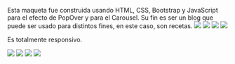 Esta maqueta fue construida usando HTML, CSS, Bootstrap y JavaScript para el efecto de PopOver y para el Carousel. Su fin es ser un blog que puede ser usado para distintos fines, en este caso, son recetas.
<img src="assets/img/Captura de Pantalla 2022-08-05 a la(s) 13.08.00.png">
<img src="assets/img/Captura de Pantalla 2022-08-05 a la(s) 13.11.36.png">
<img src="assets/img/Captura de Pantalla 2022-08-05 a la(s) 13.11.50.png">
<img src="assets/img/Captura de Pantalla 2022-08-05 a la(s) 13.14.13.png">

Es totalmente responsivo.

<img src="assets/img/Captura de Pantalla 2022-08-05 a la(s) 13.10.33.png">
<img src="assets/img/Captura de Pantalla 2022-08-05 a la(s) 13.10.45.png">
<img src="assets/img/Captura de Pantalla 2022-08-05 a la(s) 13.11.02.png">
<img src="assets/img/Captura de Pantalla 2022-08-05 a la(s) 13.11.12.png">